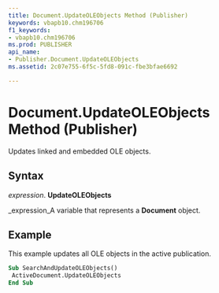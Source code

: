 ```yaml
---
title: Document.UpdateOLEObjects Method (Publisher)
keywords: vbapb10.chm196706
f1_keywords:
- vbapb10.chm196706
ms.prod: PUBLISHER
api_name:
- Publisher.Document.UpdateOLEObjects
ms.assetid: 2c07e755-6f5c-5fd8-091c-fbe3bfae6692

---
```



# Document.UpdateOLEObjects Method (Publisher)

Updates linked and embedded OLE objects.


## Syntax

 _expression_. **UpdateOLEObjects**

 _expression_A variable that represents a  **Document** object.


## Example

This example updates all OLE objects in the active publication.


```vb
Sub SearchAndUpdateOLEObjects() 
 ActiveDocument.UpdateOLEObjects 
End Sub
```


